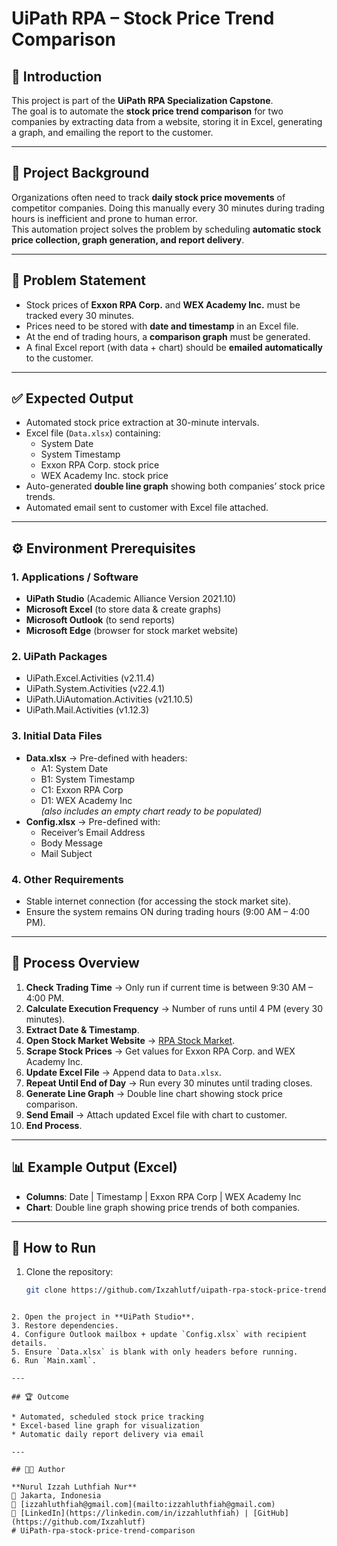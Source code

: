# UiPath RPA – Stock Price Trend Comparison  

## 📌 Introduction  
This project is part of the **UiPath RPA Specialization Capstone**.  
The goal is to automate the **stock price trend comparison** for two companies by extracting data from a website, storing it in Excel, generating a graph, and emailing the report to the customer.  

---

## 🎯 Project Background  
Organizations often need to track **daily stock price movements** of competitor companies. Doing this manually every 30 minutes during trading hours is inefficient and prone to human error.  
This automation project solves the problem by scheduling **automatic stock price collection, graph generation, and report delivery**.  

---

## 📝 Problem Statement  
- Stock prices of **Exxon RPA Corp.** and **WEX Academy Inc.** must be tracked every 30 minutes.  
- Prices need to be stored with **date and timestamp** in an Excel file.  
- At the end of trading hours, a **comparison graph** must be generated.  
- A final Excel report (with data + chart) should be **emailed automatically** to the customer.  

---

## ✅ Expected Output  
- Automated stock price extraction at 30-minute intervals.  
- Excel file (`Data.xlsx`) containing:  
  - System Date  
  - System Timestamp  
  - Exxon RPA Corp. stock price  
  - WEX Academy Inc. stock price  
- Auto-generated **double line graph** showing both companies’ stock price trends.  
- Automated email sent to customer with Excel file attached.  

---

## ⚙️ Environment Prerequisites  

### 1. Applications / Software  
- **UiPath Studio** (Academic Alliance Version 2021.10)  
- **Microsoft Excel** (to store data & create graphs)  
- **Microsoft Outlook** (to send reports)  
- **Microsoft Edge** (browser for stock market website)  

### 2. UiPath Packages  
- UiPath.Excel.Activities (v2.11.4)  
- UiPath.System.Activities (v22.4.1)  
- UiPath.UiAutomation.Activities (v21.10.5)  
- UiPath.Mail.Activities (v1.12.3)  

### 3. Initial Data Files  
- **Data.xlsx** → Pre-defined with headers:  
  - A1: System Date  
  - B1: System Timestamp  
  - C1: Exxon RPA Corp  
  - D1: WEX Academy Inc  
  *(also includes an empty chart ready to be populated)*  
- **Config.xlsx** → Pre-defined with:  
  - Receiver’s Email Address  
  - Body Message  
  - Mail Subject  

### 4. Other Requirements  
- Stable internet connection (for accessing the stock market site).  
- Ensure the system remains ON during trading hours (9:00 AM – 4:00 PM).  

---

## 🔄 Process Overview  
1. **Check Trading Time** → Only run if current time is between 9:30 AM – 4:00 PM.  
2. **Calculate Execution Frequency** → Number of runs until 4 PM (every 30 minutes).  
3. **Extract Date & Timestamp**.  
4. **Open Stock Market Website** → [RPA Stock Market](https://www.rpachallenge.com/assets/rpaStockMarket/index.html).  
5. **Scrape Stock Prices** → Get values for Exxon RPA Corp. and WEX Academy Inc.  
6. **Update Excel File** → Append data to `Data.xlsx`.  
7. **Repeat Until End of Day** → Run every 30 minutes until trading closes.  
8. **Generate Line Graph** → Double line chart showing stock price comparison.  
9. **Send Email** → Attach updated Excel file with chart to customer.  
10. **End Process**.  

---

## 📊 Example Output (Excel)  
- **Columns**: Date | Timestamp | Exxon RPA Corp | WEX Academy Inc  
- **Chart**: Double line graph showing price trends of both companies.  

---

## 🚀 How to Run  
1. Clone the repository:  
   ```bash
   git clone https://github.com/Ixzahlutf/uipath-rpa-stock-price-trend-comparison.git
````

2. Open the project in **UiPath Studio**.
3. Restore dependencies.
4. Configure Outlook mailbox + update `Config.xlsx` with recipient details.
5. Ensure `Data.xlsx` is blank with only headers before running.
6. Run `Main.xaml`.

---

## 🏆 Outcome

* Automated, scheduled stock price tracking
* Excel-based line graph for visualization
* Automatic daily report delivery via email

---

## 👩‍💻 Author

**Nurul Izzah Luthfiah Nur**
📍 Jakarta, Indonesia
📧 [izzahluthfiah@gmail.com](mailto:izzahluthfiah@gmail.com)
🔗 [LinkedIn](https://linkedin.com/in/izzahluthfiah) | [GitHub](https://github.com/Ixzahlutf)
#   U i P a t h - r p a - s t o c k - p r i c e - t r e n d - c o m p a r i s o n  
 